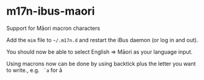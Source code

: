 # m17n-ibus-maori

Support for Māori macron characters

Add the `mim` file to `~/.m17n.d` and restart the iBus daemon (or log in and out).

You should now be able to select English => Māori as your language input.

Using macrons now can be done by using backtick plus the letter you want to write., e.g. `` `a`` for ā